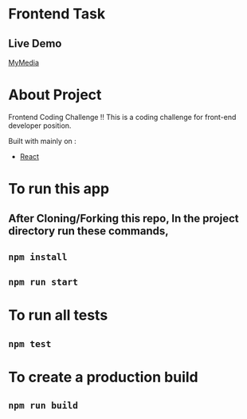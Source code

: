 # Frontend Task

## Live Demo

[MyMedia](https://mymedia-bd.netlify.app/)

# About Project

Frontend Coding Challenge !!
This is a coding challenge for front-end developer position.

Built with mainly on :

- [React](https://facebook.github.io/react/)

# To run this app

## After Cloning/Forking this repo, In the project directory run these commands,

## `npm install`

## `npm run start`

# To run all tests

## `npm test`

# To create a production build

## `npm run build`
